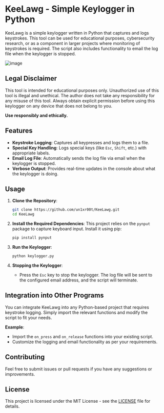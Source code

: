 # KeeLawg - Simple Keylogger in Python

KeeLawg is a simple keylogger written in Python that captures and logs keystrokes. This tool can be used for educational purposes, cybersecurity research, or as a component in larger projects where monitoring of keystrokes is required. The script also includes functionality to email the log file when the keylogger is stopped.

![image](https://github.com/user-attachments/assets/b8d00fa9-4214-45a1-b7dd-e9ffa46efd64)


## Legal Disclaimer

This tool is intended for educational purposes only. Unauthorized use of this tool is illegal and unethical. The author does not take any responsibility for any misuse of this tool. Always obtain explicit permission before using this keylogger on any device that does not belong to you.

**Use responsibly and ethically.**

## Features

- **Keystroke Logging**: Captures all keypresses and logs them to a file.
- **Special Key Handling**: Logs special keys (like `Esc`, `Shift`, etc.) with appropriate labels.
- **Email Log File**: Automatically sends the log file via email when the keylogger is stopped.
- **Verbose Output**: Provides real-time updates in the console about what the keylogger is doing.

## Usage

1. **Clone the Repository**:
    ```bash
    git clone https://github.com/un1xr00t/KeeLawg.git
    cd KeeLawg
    ```

2. **Install the Required Dependencies**:
    This project relies on the `pynput` package to capture keyboard input. Install it using pip:

    ```bash
    pip install pynput
    ```

3. **Run the Keylogger**:
    ```bash
    python keylogger.py
    ```

4. **Stopping the Keylogger**:
    - Press the `Esc` key to stop the keylogger. The log file will be sent to the configured email address, and the script will terminate.

## Integration into Other Programs

You can integrate KeeLawg into any Python-based project that requires keystroke logging. Simply import the relevant functions and modify the script to fit your needs.

**Example**:
- Import the `on_press` and `on_release` functions into your existing script.
- Customize the logging and email functionality as per your requirements.

## Contributing

Feel free to submit issues or pull requests if you have any suggestions or improvements.

## License

This project is licensed under the MIT License - see the [LICENSE](LICENSE) file for details.

